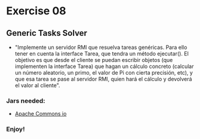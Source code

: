 # Exercise 08
## Generic Tasks Solver

- "Implemente un servidor RMI que resuelva tareas genéricas. Para ello tener en cuenta la interface Tarea, 	que tendra un método ejecutar(). El objetivo es que desde el cliente se puedan escribir objetos (que implementen la interface Tarea) que hagan un cálculo concreto (calcular un número aleatorio, un primo, el valor de Pi con cierta precisión, etc), y que esa tarea se pase al servidor RMI, quien hará el cálculo y devolverá el valor al cliente".

### Jars needed:
  - [Apache Commons io](https://drive.google.com/open?id=0B13cNeaiufwVS2ZUY2p2RENEbEE)

### Enjoy!
